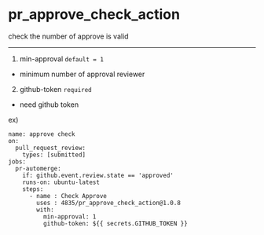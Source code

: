 # pr_approve_check_action
check the number of approve is valid


----------------------------------------------------------------
1. min-approval `default = 1`
  - minimum number of approval reviewer
2. github-token `required`
  - need github token 

ex)
```
name: approve check
on:
  pull_request_review:
    types: [submitted]
jobs:
  pr-automerge:
    if: github.event.review.state == 'approved'
    runs-on: ubuntu-latest
    steps:
      - name : Check Approve
        uses : 4835/pr_approve_check_action@1.0.8
        with:
          min-approval: 1
          github-token: ${{ secrets.GITHUB_TOKEN }}
          
```
